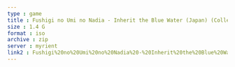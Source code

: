 ```yaml
---
type : game
title : Fushigi no Umi no Nadia - Inherit the Blue Water (Japan) (Collector's Edition)
size : 1.4 G
format : iso
archive : zip
server : myrient
link2 : Fushigi%20no%20Umi%20no%20Nadia%20-%20Inherit%20the%20Blue%20Water%20%28Japan%29%20%28Collector%27s%20Edition%29
---
```

